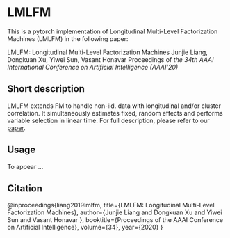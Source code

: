 # LMLFM
This is a pytorch implementation of Longitudinal Multi-Level Factorization Machines (LMLFM) in the following paper:

LMLFM: Longitudinal Multi-Level Factorization Machines
Junjie Liang, Dongkuan Xu, Yiwei Sun, Vasant Honavar
Proceedings of *the 34th AAAI International Conference on Artificial Intelligence (AAAI'20)*

## Short description

LMLFM extends FM to handle non-iid. data with longitudinal and/or cluster correlation. It simultaneously estimates fixed, random effects and performs variable selection in linear time. For full description, please refer to our [paper](https://arxiv.org/abs/1911.04062).

## Usage
To appear ...

## Citation
@inproceedings{liang2019lmlfm,
  title={LMLFM: Longitudinal Multi-Level Factorization Machines},
  author={Junjie Liang and Dongkuan Xu and Yiwei Sun and Vasant Honavar },
  booktitle={Proceedings of the AAAI Conference on Artificial Intelligence},
  volume={34},
  year={2020}
}
